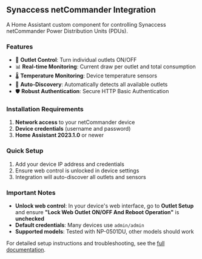 ## Synaccess netCommander Integration

A Home Assistant custom component for controlling Synaccess netCommander Power Distribution Units (PDUs).

### Features

- 🔌 **Outlet Control**: Turn individual outlets ON/OFF
- 📊 **Real-time Monitoring**: Current draw per outlet and total consumption  
- 🌡️ **Temperature Monitoring**: Device temperature sensors
- 🔄 **Auto-Discovery**: Automatically detects all available outlets
- 🛡️ **Robust Authentication**: Secure HTTP Basic Authentication

### Installation Requirements

1. **Network access** to your netCommander device
2. **Device credentials** (username and password)
3. **Home Assistant 2023.1.0** or newer

### Quick Setup

1. Add your device IP address and credentials
2. Ensure web control is unlocked in device settings
3. Integration will auto-discover all outlets and sensors

### Important Notes

- **Unlock web control**: In your device's web interface, go to **Outlet Setup** and ensure **"Lock Web Outlet ON/OFF And Reboot Operation"** is **unchecked**
- **Default credentials**: Many devices use `admin/admin`
- **Supported models**: Tested with NP-0501DU, other models should work

For detailed setup instructions and troubleshooting, see the [full documentation](https://github.com/rmrfslashbin/netcommander#readme).